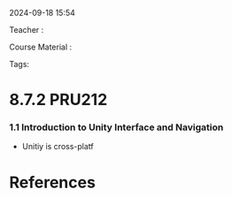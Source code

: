 
2024-09-18 15:54

Teacher : 

Course Material : 

Tags:


# 8.7.2 PRU212


### 1.1 Introduction to Unity Interface and Navigation
   - Unitiy is cross-platf

# References





